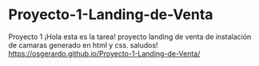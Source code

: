 # Proyecto-1-Landing-de-Venta
Proyecto 1
¡Hola esta es la tarea!
proyecto landing de venta de instalación de camaras generado en html y css.
saludos!
https://osgerardo.github.io/Proyecto-1-Landing-de-Venta/
